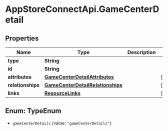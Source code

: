 # AppStoreConnectApi.GameCenterDetail

## Properties

Name | Type | Description | Notes
------------ | ------------- | ------------- | -------------
**type** | **String** |  | 
**id** | **String** |  | 
**attributes** | [**GameCenterDetailAttributes**](GameCenterDetailAttributes.md) |  | [optional] 
**relationships** | [**GameCenterDetailRelationships**](GameCenterDetailRelationships.md) |  | [optional] 
**links** | [**ResourceLinks**](ResourceLinks.md) |  | [optional] 



## Enum: TypeEnum


* `gameCenterDetails` (value: `"gameCenterDetails"`)




